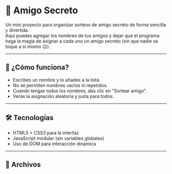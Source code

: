 # 🎉 Amigo Secreto

Un mini proyecto para organizar sorteos de amigo secreto de forma sencilla y divertida.  
Aquí puedes agregar los nombres de tus amigos y dejar que el programa haga la magia de asignar a cada uno un amigo secreto (sin que nadie se toque a sí mismo 😉).

---

## 🚀 ¿Cómo funciona?

- Escribes un nombre y lo añades a la lista.
- No se permiten nombres vacíos ni repetidos.
- Cuando tengas todos los nombres, das clic en "Sortear amigo".
- Verás la asignación aleatoria y justa para todos.

---

## 🛠 Tecnologías

- HTML5 + CSS3 para la interfaz
- JavaScript modular (sin variables globales)
- Uso de DOM para interacción dinámica

---

## 📂 Archivos

